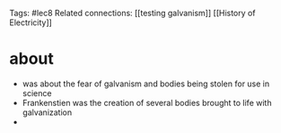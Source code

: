 Tags: #lec8 
Related connections: [[testing galvanism]] [[History of Electricity]]

# about
- was about the fear of galvanism and bodies being stolen for use in science
- Frankenstien was the creation of several bodies brought to life with galvanization
- 